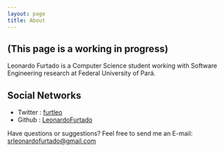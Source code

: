 ```yaml
---
layout: page
title: About
---
```


## (This page is a working in progress)

Leonardo Furtado is a Computer Science student working with Software Engineering research at Federal University of Pará. 

## Social Networks

- Twitter : [furtleo](https://twitter.com/furtleo)
- Github : [LeonardoFurtado](https://github.com/LeonardoFurtado)

Have questions or suggestions? Feel free to send me an E-mail: srleonardofurtado@gmail.com
